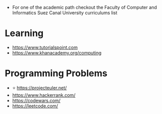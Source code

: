 * For one of the academic path checkout the Faculty of Computer and Informatics Suez Canal University curriculums list

# Learning

- https://www.tutorialspoint.com
- https://www.khanacademy.org/computing


# Programming Problems
- :star: https://projecteuler.net/
- https://www.hackerrank.com/
- https://codewars.com/
- https://leetcode.com/
